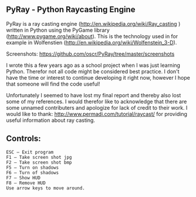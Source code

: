 ## PyRay - Python Raycasting Engine

PyRay is a ray casting engine (http://en.wikipedia.org/wiki/Ray_casting
) written in Python using the PyGame library (http://www.pygame.org/wiki/about). This is the technology used in for example in Wolfenstien (http://en.wikipedia.org/wiki/Wolfenstein_3-D).

Screenshots: https://github.com/oscr/PyRay/tree/master/screenshots

I wrote this a few years ago as a school project when I was just learning Python. Therefor not all code might be considered best practice. I don't have the time or interest to continue developing it right now, however I hope that someone will find the code useful!

Unfortunately I seemed to have lost my final report and thereby also lost some of my references. I would therefor like to acknowledge that there are some unnamed contributers and apologize for lack of credit to their work. I would like to thank: http://www.permadi.com/tutorial/raycast/ for providing useful information about ray casting.

## Controls:
    ESC – Exit program
    F1 – Take screen shot jpg
    F2 – Take screen shot bmp
    F5 – Turn on shadows
    F6 – Turn of shadows
    F7 – Show HUD
    F8 – Remove HUD
    Use arrow keys to move around.
